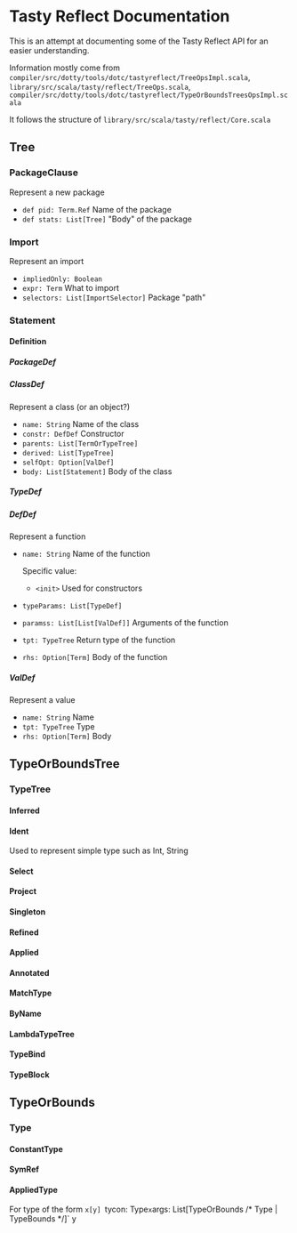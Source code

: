 # Tasty Reflect Documentation
This is an attempt at documenting some of the Tasty Reflect API for an easier understanding.

Information mostly come from `compiler/src/dotty/tools/dotc/tastyreflect/TreeOpsImpl.scala`, `library/src/scala/tasty/reflect/TreeOps.scala`, `compiler/src/dotty/tools/dotc/tastyreflect/TypeOrBoundsTreesOpsImpl.scala`

It follows the structure of `library/src/scala/tasty/reflect/Core.scala`

## Tree
### PackageClause
Represent a new package
* `def pid: Term.Ref` Name of the package
* `def stats: List[Tree]` "Body" of the package
### Import
Represent an import
* `impliedOnly: Boolean`
* `expr: Term` What to import
* `selectors: List[ImportSelector]` Package "path"
### Statement
#### Definition
##### PackageDef
##### ClassDef
Represent a class (or an object?)
* `name: String` Name of the class
* `constr: DefDef` Constructor
* `parents: List[TermOrTypeTree]`
* `derived: List[TypeTree]`
* `selfOpt: Option[ValDef]`
* `body: List[Statement]` Body of the class
##### TypeDef
##### DefDef
Represent a function
* `name: String` Name of the function

  Specific value:
  * `<init>` Used for constructors
* `typeParams: List[TypeDef]`
* `paramss: List[List[ValDef]]` Arguments of the function
* `tpt: TypeTree` Return type of the function
* `rhs: Option[Term]` Body of the function
##### ValDef
Represent a value
* `name: String` Name
* `tpt: TypeTree` Type
* `rhs: Option[Term]` Body

## TypeOrBoundsTree
### TypeTree
#### Inferred
#### Ident
Used to represent simple type such as Int, String
#### Select
#### Project
#### Singleton
#### Refined
#### Applied
<!-- For type of the form `x[y]`
* `tycon: Type` x
* `args: List[Type]` y -->
#### Annotated
#### MatchType
#### ByName
#### LambdaTypeTree
#### TypeBind
#### TypeBlock

## TypeOrBounds
### Type
#### ConstantType
#### SymRef
<!-- ..... -->
#### AppliedType
For type of the form `x[y]
`tycon: Type` x
`args: List[TypeOrBounds /* Type | TypeBounds */]` y